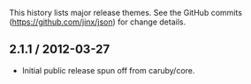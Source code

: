 This history lists major release themes. See the GitHub commits (https://github.com/jinx/json)
for change details.

2.1.1 / 2012-03-27
------------------
* Initial public release spun off from caruby/core.
